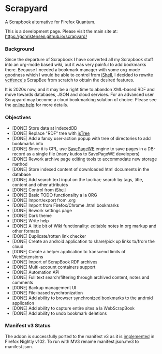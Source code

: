 # Scrapyard

A Scrapbook alternative for Firefox Quantum.

This is a development page. Please visit the main site at: https://gchristensen.github.io/scrapyard/

### Background

Since the departure of Scrapbook I have converted all my Scrapbook stuff into an org-mode
based wiki, but it was very painful to add bookmarks there. Because I needed a bookmark
manager with some org-mode goodness which I would be able to control from [iShell](https://gchristensen.github.io/ishell/),
I decided to rewrite [vctfence's](https://github.com/vctfence) ScrapBee from scratch
to obtain the desired features.

It is 2020s now, and it may be a right time to abandon XML-based RDF and move towards databases, JSON
and cloud services. For an advanced user Scrapyard may become a cloud bookmarking solution of choice. Please see
the [online help](https://gchristensen.github.io/scrapyard/addon/ui/locales/en/help.html) for more details.

### Objectives

* [DONE] Store data at IndexedDB
* [DONE] Replace "RDF" tree with [jsTree](https://www.jstree.com/)
* [DONE] Add a fancy user-action popup with tree of directories to add bookmarks into
* [DONE] Since it is GPL, use [SavePageWE](https://addons.mozilla.org/en-US/firefox/addon/save-page-we/) engine to save pages in a DB-record as a single file (many kudos to SavePageWE developers)
* [DONE] Rework archive page editing tools to accommodate new storage method
* [DONE] Store indexed content of downloaded html documents in the database
* [DONE] Add search text input on the toolbar; search by tags, title, content and other attributes
* [DONE] Control from [iShell](https://gchristensen.github.io/ishell/)
* [DONE] Basic TODO functionality a la ORG
* [DONE] Import/export from .org
* [DONE] Import from Firefox/Chrome .html bookmarks
* [DONE] Rework settings page
* [DONE] Dark theme
* [DONE] Write help
* [DONE] A little bit of Wiki functionality: editable notes in org markup and other formats
* [DONE] Duplicate/rotten link checker
* [DONE] Create an android application to share/pick up links to/from the cloud
* [DONE] Create a helper application to transcend limits of WebExtensions
* [DONE] Import of ScrapBook RDF archives
* [DONE] Multi-account containers support
* [DONE] Automation API
* [DONE] Full text search/filtering through archived content, notes and comments
* [DONE] Backup management UI
* [DONE] File-based synchronization
* [DONE] Add ability to browser synchronized bookmarks to the android application
* [DONE] Add ability to capture entire sites a la WebScrapBook
* [DONE] Add ability to undo bookmark deletions

### Manifest v3 Status

The addon is successfully ported to the manifest v3 as it is
[implemented](https://extensionworkshop.com/documentation/develop/manifest-v3-migration-guide/)
in Firefox Nightly v102. To run with MV3 rename manifest.json.mv3 to manifest.json.
